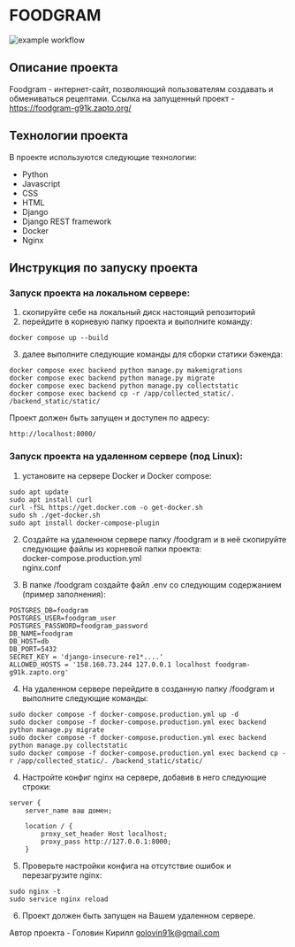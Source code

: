 # FOODGRAM
![example workflow](https://github.com/golovin91k/foodgram/workflows/Main%20Foodgram%20workflow/badge.svg)

## Описание проекта
Foodgram - интернет-сайт, позволяющий пользователям создавать и обмениваться рецептами.
Ссылка на запущенный проект - https://foodgram-g91k.zapto.org/

## Технологии проекта
В проекте используются следующие технологии:
- Python
- Javascript
- CSS
- HTML
- Django
- Django REST framework
- Docker
- Nginx

## Инструкция по запуску проекта 

### Запуск проекта на локальном сервере:
1. скопируйте себе на локальный диск настоящий репозиторий
2. перейдите в корневую папку проекта и выполните команду:
```
docker compose up --build 
```
3. далее выполните следующие команды для сборки статики бэкенда:
```
docker compose exec backend python manage.py makemigrations
docker compose exec backend python manage.py migrate
docker compose exec backend python manage.py collectstatic
docker compose exec backend cp -r /app/collected_static/. /backend_static/static/ 
```
Проект должен быть запущен и доступен по адресу:
```
http://localhost:8000/
```

### Запуск проекта на удаленном сервере (под Linux):
1. установите на сервере Docker и Docker compose:
```
sudo apt update
sudo apt install curl
curl -fSL https://get.docker.com -o get-docker.sh
sudo sh ./get-docker.sh
sudo apt install docker-compose-plugin 
```
2. Создайте на удаленном сервере папку /foodgram и в неё скопируйте следующие файлы из корневой папки проекта: </br>
docker-compose.production.yml</br>
nginx.conf</br>

3. В папке /foodgram создайте файл .env со следующим содержанием (пример заполнения):
```
POSTGRES_DB=foodgram 
POSTGRES_USER=foodgram_user
POSTGRES_PASSWORD=foodgram_password
DB_NAME=foodgram
DB_HOST=db
DB_PORT=5432
SECRET_KEY = 'django-insecure-re1*....'
ALLOWED_HOSTS = '158.160.73.244 127.0.0.1 localhost foodgram-g91k.zapto.org'
```

4. На удаленном сервере перейдите в созданную папку /foodgram и выполните следующие команды:
```
sudo docker compose -f docker-compose.production.yml up -d 
sudo docker compose -f docker-compose.production.yml exec backend python manage.py migrate
sudo docker compose -f docker-compose.production.yml exec backend python manage.py collectstatic
sudo docker compose -f docker-compose.production.yml exec backend cp -r /app/collected_static/. /backend_static/static/
```
4. Настройте конфиг nginx на сервере, добавив в него следующие строки:
```
server {
    server_name ваш домен;

    location / {
        proxy_set_header Host localhost;
        proxy_pass http://127.0.0.1:8000;
    }
```
5. Проверьте настройки конфига на отсутствие ошибок и перезагрузите nginx:
```
sudo nginx -t 
sudo service nginx reload 
```
6. Проект должен быть запущен на Вашем удаленном сервере.


Автор проекта - Головин Кирилл golovin91k@gmail.com